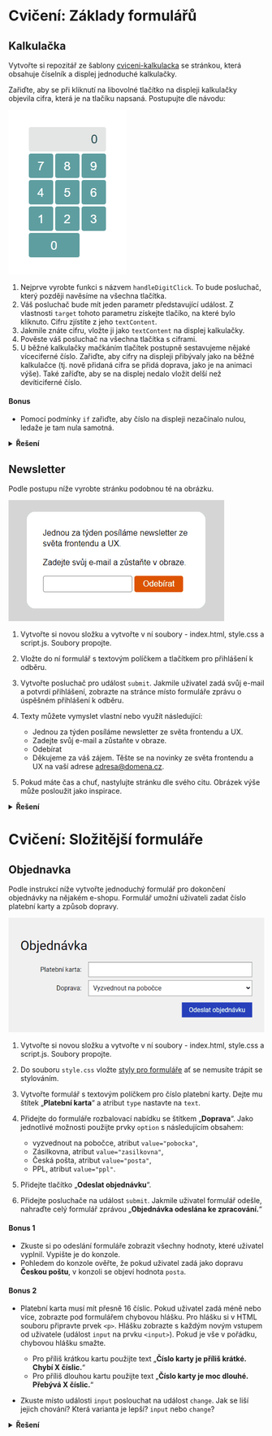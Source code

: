 # Cvičení: Základy formulářů
## Kalkulačka
Vytvořte si repozitář ze šablony [cviceni-kalkulacka](https://github.com/aellopos/cviceni-kalkulacka) se stránkou, která obsahuje číselník a displej jednoduché kalkulačky.

Zařiďte, aby se při kliknutí na libovolné tlačítko na displeji kalkulačky objevila cifra, která je na tlačíku napsaná. Postupujte dle návodu:

![kalkulacka.gif](../images/kalkulacka.gif)

1. Nejprve vyrobte funkci s názvem `handleDigitClick`. To bude posluchač, který později navěsíme na všechna tlačítka.
1. Váš posluchač bude mít jeden parametr představující událost. Z vlastnosti `target` tohoto parametru získejte tlačíko, na které bylo kliknuto. Cifru zjístíte z jeho `textContent`.
1. Jakmile znáte cifru, vložte ji jako `textContent` na displej kalkulačky.
1. Pověste váš posluchač na všechna tlačítka s ciframi.
1. U běžné kalkulačky mačkáním tlačítek postupně sestavujeme nějaké víceciferné číslo. Zařiďte, aby cifry na displeji přibývaly jako na běžné kalkulačce (tj. nově přidaná cifra se přidá doprava, jako je na animaci výše). Také zaříďte, aby se na displej nedalo vložit delší než devíticiferné číslo.

#### Bonus

- Pomocí podmínky `if` zařiďte, aby číslo na displeji nezačínalo nulou, ledaže je tam nula samotná.

<details>
<summary><b>Řešení</b></summary>

```js
const display = document.querySelector('.display');

const handleDigitClick = (event) => {
  if (display.textContent.length >= 9) {
    return; // Uživatel se pokouší zadat delší číslo, než kolik máme číslic na displeji – nedovolíme mu to.
  }
  const digit = event.target.textContent;
  display.textContent += digit;
};

document.querySelector('#btn-0').addEventListener('click', handleDigitClick);
document.querySelector('#btn-1').addEventListener('click', handleDigitClick);
document.querySelector('#btn-2').addEventListener('click', handleDigitClick);
document.querySelector('#btn-3').addEventListener('click', handleDigitClick);
document.querySelector('#btn-4').addEventListener('click', handleDigitClick);
document.querySelector('#btn-5').addEventListener('click', handleDigitClick);
document.querySelector('#btn-6').addEventListener('click', handleDigitClick);
document.querySelector('#btn-7').addEventListener('click', handleDigitClick);
document.querySelector('#btn-8').addEventListener('click', handleDigitClick);
document.querySelector('#btn-9').addEventListener('click', handleDigitClick);
```

#### Bonus

```js
const handleDigitClick = (event) => {
  if (display.textContent.length >= 9) {
    return;
  }
  const digit = event.target.textContent;
  if (display.textContent === '0') {
    display.textContent = digit;
  } else {
    display.textContent += digit;
  }
};
```

</details>

## Newsletter
Podle postupu níže vyrobte stránku podobnou té na obrázku.

![newsletter.gif](../images/newsletter.gif)

1. Vytvořte si novou složku a vytvořte v ní soubory - index.html, style.css a script.js. Soubory propojte.
1. Vložte do ní formulář s textovým políčkem a tlačítkem pro přihlášení k odběru.
1. Vytvořte posluchač pro událost `submit`. Jakmile uživatel zadá svůj e-mail a potvrdí přihlášení, zobrazte na stránce místo formuláře zprávu o úspěšném přihlášení k odběru.

1. Texty můžete vymyslet vlastní nebo využít následující:

   - Jednou za týden posíláme newsletter ze světa frontendu a UX.
   - Zadejte svůj e-mail a zůstaňte v obraze.
   - Odebírat
   - Děkujeme za váš zájem. Těšte se na novinky ze světa frontendu a UX na vaší adrese adresa@domena.cz.

1. Pokud máte čas a chuť, nastylujte stránku dle svého citu. Obrázek výše může posloužit jako inspirace.

<details>
<summary><b>Řešení</b></summary>

```html
<!DOCTYPE html>
<html lang="cs">
	<head>
		<meta charset="UTF-8" />
		<meta http-equiv="X-UA-Compatible" content="IE=edge" />
		<meta name="viewport" content="width=device-width, initial-scale=1.0" />
		<title>Newsletter</title>
		<link rel="stylesheet" href="styly.css" />
		<script type="module" src="index.js"></script>
	</head>
	<body>
		<form>
			<p>Jednou za týden posíláme newsletter ze světa frontendu a UX.</p>
			<p>Zadejte svůj e-mail a zůstaňte v obraze.</p>
			<input type="text" /> <button type="submit">Odebírat</button>
		</form>
	</body>
</html>
```

```js
const formular = document.querySelector('form')

const odebirat = (event) => {
	event.preventDefault()
	const input = document.querySelector('input')
	const email = input.value
	formular.textContent = `Děkujeme za váš zájem. Těšte se na novinky ze světa frontendu a UX na vaší adrese ${email}.`
}

formular.addEventListener('submit', odebirat)
```

</details>

# Cvičení: Složitější formuláře

## Objednavka

Podle instrukcí níže vytvořte jednoduchý formulář pro dokončení objednávky na nějakém e-shopu. Formulář umožní uživateli zadat číslo platební karty a způsob dopravy.

![objednavka.gif](../images/objednavka.gif)

1. Vytvořte si novou složku a vytvořte v ní soubory - index.html, style.css a script.js. Soubory propojte.
1. Do souboru `style.css` vložte [styly pro formuláře](https://raw.githubusercontent.com/Czechitas-podklady-WEB/formulare/main/style.css) ať se nemusíte trápit se stylováním.
1. Vytvořte formulář s textovým políčkem pro číslo platební karty. Dejte mu štítek „**Platební karta**“ a atribut `type` nastavte na `text`.
1. Přidejte do formuláře rozbalovací nabídku se štítkem „**Doprava**“. Jako jednotlivé možnosti použijte prvky `option` s následujícím obsahem:

   - vyzvednout na pobočce, atribut `value="pobocka"`,
   - Zásilkovna, atribut `value="zasilkovna"`,
   - Česká pošta, atribut `value="posta"`,
   - PPL, atribut `value="ppl"`.

1. Přidejte tlačítko „**Odeslat objednávku**“.
1. Přidejte posluchače na událost `submit`. Jakmile uživatel formulář odešle, nahraďte celý formulář zprávou „**Objednávka odeslána ke zpracování.**“

#### Bonus 1

- Zkuste si po odeslání formuláře zobrazit všechny hodnoty, které uživatel vyplnil. Vypište je do konzole.
- Pohledem do konzole ověřte, že pokud uživatel zadá jako dopravu **Českou poštu**, v konzoli se objeví hodnota `posta`.

#### Bonus 2

- Platební karta musí mít přesně 16 číslic. Pokud uživatel zadá méně nebo více, zobrazte pod formulářem chybovou hlášku. Pro hlášku si v HTML souboru připravte prvek `<p>`. Hlášku zobrazte s každým novým vstupem od uživatele (událost `input` na prvku `<input>`). Pokud je vše v pořádku, chybovou hlášku smažte.

  - Pro příliš krátkou kartu použijte text „**Číslo karty je příliš krátké. Chybí X číslic.**“
  - Pro příliš dlouhou kartu použijte text „**Číslo karty je moc dlouhé. Přebývá X číslic.**“

- Zkuste místo události `input` poslouchat na událost `change`. Jak se liší jejich chování? Která varianta je lepší? `input` nebo `change`?

<details>
<summary><b>Řešení</b></summary>

Obsah souboru `index.html`:

```html
<div class="container">
  <form>
    <h1>Objednávka</h1>
    <label class="field">Platební karta: <input type="text" /> </label>
    <label class="field">
      Doprava:
      <select>
        <option value="pobocka">Vyzvednout na pobočce</option>
        <option value="zasilkovna">Zásilkovna</option>
        <option value="posta">Česká pošta</option>
        <option value="ppl">PPL</option>
      </select>
    </label>
    <div class="controls">
      <button type="submit">Odeslat objednávku</button>
    </div>
  </form>
</div>
```

Obsah souboru `index.js`:

```js
const formular = document.querySelector('form');
formular.addEventListener('submit', (event) => {
  event.preventDefault();
  formular.innerHTML = `
      <h1>Hotovo</h1>
      <p>Objednávka odeslána ke zpracování.</p>
   `;
});
```
</details>